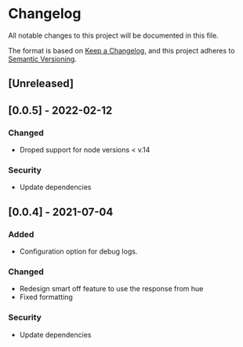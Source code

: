 # Changelog

All notable changes to this project will be documented in this file.

The format is based on [Keep a Changelog](https://keepachangelog.com/en/1.0.0/),
and this project adheres to [Semantic Versioning](https://semver.org/spec/v2.0.0.html).

## [Unreleased]

## [0.0.5] - 2022-02-12

### Changed

- Droped support for node versions < v.14
### Security

- Update dependencies

## [0.0.4] - 2021-07-04

### Added

- Configuration option for debug logs.

### Changed

- Redesign smart off feature to use the response from hue
- Fixed formatting

### Security

- Update dependencies
